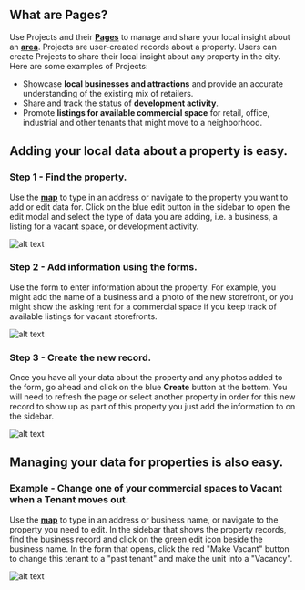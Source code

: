 ## What are Pages?

Use Projects and their [**Pages**](https://www.citiesense.com/projects/3287 "example of a project page") to manage and share your local insight about an [**area**](https://www.citiesense.com/docs/pages/02-Areas.md).
Projects are user-created records about a property. Users can create Projects to share their local insight about any property in the city. 
Here are some examples of Projects:
- Showcase **local businesses and attractions** and provide an accurate understanding of the existing mix of retailers. 
- Share and track the status of **development activity**.
- Promote **listings for available commercial space** for retail, office, industrial and other tenants that might move to a neighborhood.

## Adding your local data about a property is easy.

### Step 1 - Find the property.
Use the [**map**](https://www.citiesense.com/cities/new-york-city "City Map") to type in an address or navigate to the property you want to add or edit data for. Click on the blue edit button in the sidebar to open the edit modal and select the type of data you are adding, i.e. a business, a listing for a vacant space, or development activity. 

![alt text](https://gifyu.com/images/ezgif.com-video-to-gif54a89e.gif "Find the property you want to manage, and click the edit button.")

### Step 2 - Add information using the forms.
Use the form to enter information about the property. For example, you might add the name of a business and a photo of the new storefront, or you might show the asking rent for a commercial space if you keep track of available listings for vacant storefronts.

![alt text](https://gifyu.com/images/ezgif.com-video-to-gif6f4e17.gif "Fill out the form to add your local data.")

### Step 3 - Create the new record.
Once you have all your data about the property and any photos added to the form, go ahead and click on the blue **Create** button at the bottom. You will need to refresh the page or select another property in order for this new record to show up as part of this property you just add the information to on the sidebar.

![alt text](https://gifyu.com/images/ezgif.com-video-to-gif73b738.gif "Refresh the page to see your new record.")



## Managing your data for properties is also easy.

### Example - Change one of your commercial spaces to Vacant when a Tenant moves out.
Use the [**map**](https://www.citiesense.com/cities/new-york-city "City Map") to type in an address or business name, or navigate to the property you need to edit. In the sidebar that shows the property records, find the business record and click on the green edit icon beside the business name. In the form that opens, click the red "Make Vacant" button to change this tenant to a "past tenant" and make the unit into a "Vacancy".


![alt text](https://s1.gifyu.com/images/ezgif.com-video-to-gif-12.gif "Change a tenant to a vacancy.")
